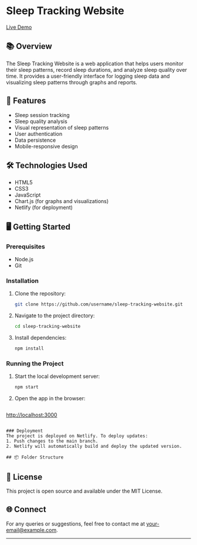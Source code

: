 # Sleep Tracking Website

[Live Demo](https://sleep-trackin.netlify.app/)

## 📚 Overview

The Sleep Tracking Website is a web application that helps users monitor their sleep patterns, record sleep durations, and analyze sleep quality over time. It provides a user-friendly interface for logging sleep data and visualizing sleep patterns through graphs and reports.

## 🚀 Features

* Sleep session tracking
* Sleep quality analysis
* Visual representation of sleep patterns
* User authentication
* Data persistence
* Mobile-responsive design

## 🛠️ Technologies Used

* HTML5
* CSS3
* JavaScript
* Chart.js (for graphs and visualizations)
* Netlify (for deployment)

## 🖥️ Getting Started

### Prerequisites

* Node.js
* Git

### Installation

1. Clone the repository:

   ```bash
   git clone https://github.com/username/sleep-tracking-website.git
   ```

2. Navigate to the project directory:

   ```bash
   cd sleep-tracking-website
   ```

3. Install dependencies:

   ```bash
   npm install
   ```

### Running the Project

1. Start the local development server:

   ```bash
   npm start
   ```

2. Open the app in the browser:

   ```
   ```

[http://localhost:3000](http://localhost:3000)

```

### Deployment
The project is deployed on Netlify. To deploy updates:
1. Push changes to the main branch.
2. Netlify will automatically build and deploy the updated version.

## 📦 Folder Structure

```

## 📄 License
This project is open source and available under the MIT License.

## 🌐 Connect
For any queries or suggestions, feel free to contact me at [your-email@example.com](mailto:your-email@example.com).

---

```
